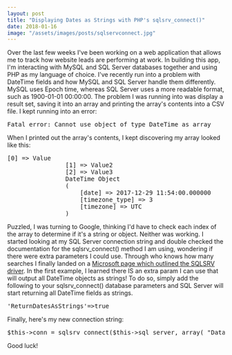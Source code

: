```yaml
---
layout: post
title: "Displaying Dates as Strings with PHP's sqlsrv_connect()"
date: 2018-01-16
image: "/assets/images/posts/sqlservconnect.jpg"
---
```

Over the last few weeks I've been working on a web application that allows me to track how website leads are performing at work. In building this app, I'm interacting with MySQL and SQL Server databases together and using PHP as my language of choice. I've recently run into a problem with DateTime fields and how MySQL and SQL Server handle them differently. MySQL uses Epoch time, whereas SQL Server uses a more readable format, such as 1900-01-01 00:00:00\. The problem I was running into was display a result set, saving it into an array and printing the array's contents into a CSV file. I kept running into an error:

<pre class="EnlighterJSRAW" data-enlighter-language="null">Fatal error: Cannot use object of type DateTime as array</pre>

When I printed out the array's contents, I kept discovering my array looked like this:

<pre class="EnlighterJSRAW" data-enlighter-language="null">[0] => Value
                [1] => Value2
                [2] => Value3
                DateTime Object
                (
                    [date] => 2017-12-29 11:54:00.000000
                    [timezone_type] => 3
                    [timezone] => UTC
                )</pre>

Puzzled, I was turning to Google, thinking I'd have to check each index of the array to determine if it's a string or object. Neither was working. I started looking at my SQL Server connection string and double checked the documentation for the sqlsrv_connect() method I am using, wondering if there were extra parameters I could use. Through who knows how many searches I finally landed on a [Microsoft page which outlined the SQLSRV driver](https://docs.microsoft.com/en-us/sql/connect/php/how-to-retrieve-date-and-time-type-as-strings-using-the-sqlsrv-driver). In the first example, I learned there IS an extra param I can use that will output all DateTime objects as strings! To do so, simply add the following to your sqlsrv_connect() database parameters and SQL Server will start returning all DateTime fields as strings.

<pre class="EnlighterJSRAW" data-enlighter-language="null">'ReturnDatesAsStrings'=>true</pre>

Finally, here's my new connection string:

<pre class="EnlighterJSRAW" data-enlighter-language="null">$this->conn = sqlsrv_connect($this->sql_server, array( "Database" => $this->sql_name, 'ReturnDatesAsStrings' => true));</pre>

Good luck!